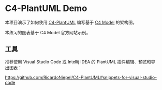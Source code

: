 # C4-PlantUML Demo

本项目演示了如何使用 [C4-PlantUML](https://github.com/RicardoNiepel/C4-PlantUML) 编写基于 [C4 Model](https://c4model.com) 的架构图。

本练习的图表基于 C4 Model 官方网站示例。

## 工具

推荐使用 Visual Studio Code 或 Intellij IDEA 的 PlantUML 插件编辑、预览和导出图表：

https://github.com/RicardoNiepel/C4-PlantUML#snippets-for-visual-studio-code